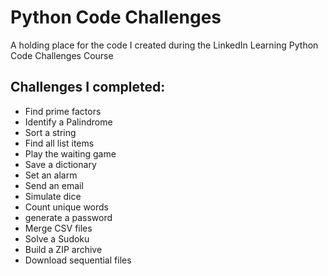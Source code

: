 # Python Code Challenges
A holding place for the code I created during the LinkedIn Learning Python Code Challenges Course
## Challenges I completed:
- Find prime factors
- Identify a Palindrome
- Sort a string
- Find all list items
- Play the waiting game
- Save a dictionary
- Set an alarm
- Send an email
- Simulate dice
- Count unique words
- generate a password
- Merge CSV files
- Solve a Sudoku
- Build a ZIP archive
- Download sequential files